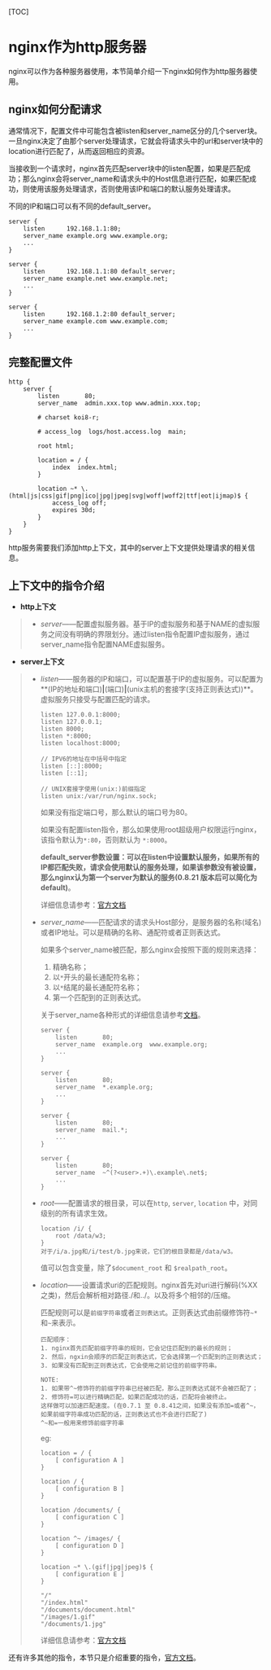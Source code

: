 [TOC]



# nginx作为http服务器

nginx可以作为各种服务器使用，本节简单介绍一下nginx如何作为http服务器使用。



## nginx如何分配请求

通常情况下，配置文件中可能包含被listen和server_name区分的几个server块。一旦nginx决定了由那个server处理请求，它就会将请求头中的url和server块中的location进行匹配了，从而返回相应的资源。

当接收到一个请求时，nginx首先匹配server块中的listen配置，如果是匹配成功；那么nginx会将server_name和请求头中的Host信息进行匹配，如果匹配成功，则使用该服务处理请求，否则使用该IP和端口的默认服务处理请求。

不同的IP和端口可以有不同的default_server。

```
server {
    listen      192.168.1.1:80;
    server_name example.org www.example.org;
    ...
}

server {
    listen      192.168.1.1:80 default_server;
    server_name example.net www.example.net;
    ...
}

server {
    listen      192.168.1.2:80 default_server;
    server_name example.com www.example.com;
    ...
}
```



## 完整配置文件

```
http {
    server {
    	listen       80;
        server_name  admin.xxx.top www.admin.xxx.top;

        # charset koi8-r;

        # access_log  logs/host.access.log  main;

        root html;

        location = / {
            index  index.html;
        }

        location ~* \.(html|js|css|gif|png|ico|jpg|jpeg|svg|woff|woff2|ttf|eot|ijmap)$ {
            access_log off;
            expires 30d;
        }
    }
}
```

http服务需要我们添加http上下文，其中的server上下文提供处理请求的相关信息。



## 上下文中的指令介绍

- **http上下文**

> - *server*——配置虚拟服务器。基于IP的虚拟服务和基于NAME的虚拟服务之间没有明确的界限划分。通过listen指令配置IP虚拟服务，通过server_name指令配置NAME虚拟服务。



- **server上下文**

> - *listen*——服务器的IP和端口，可以配置基于IP的虚拟服务。可以配置为**(IP的地址和端口)**|**(端口)**|**(unix主机的套接字(支持正则表达式))**。虚拟服务只接受与配置匹配的请求。
>
>   ```
>   listen 127.0.0.1:8000;
>   listen 127.0.0.1;
>   listen 8000;
>   listen *:8000;
>   listen localhost:8000;
>   
>   // IPV6的地址在中括号中指定
>   listen [::]:8000;
>   listen [::1];
>   
>   // UNIX套接字使用(unix:)前缀指定
>   listen unix:/var/run/nginx.sock;
>   ```
>
>   如果没有指定端口号，那么默认的端口号为80。
>
>   如果没有配置listen指令，那么如果使用root超级用户权限运行nginx，该指令默认为`*:80`，否则默认为 `*:8000`。
>
>   **default_server参数设置：可以在listen中设置默认服务，如果所有的IP都匹配失败，请求会使用默认的服务处理，如果该参数没有被设置，那么nginx认为第一个server为默认的服务(**0.8.21 版本后可以简化为default**)**。
>
>   详细信息请参考：[官方文档](http://nginx.org/en/docs/http/ngx_http_core_module.html#listen)
>
> - *server_name*——匹配请求的请求头Host部分，是服务器的名称(域名)或者IP地址。可以是精确的名称、通配符或者正则表达式。
>
>   如果多个server_name被匹配，那么nginx会按照下面的规则来选择：
>
>   1. 精确名称；
>   2. 以`*`开头的最长通配符名称；
>   3. 以`*`结尾的最长通配符名称；
>   4. 第一个匹配到的正则表达式。
>
>   关于server_name各种形式的详细信息请参考[文档](http://nginx.org/en/docs/http/server_names.html)。
>
>   ```
>   server {
>       listen       80;
>       server_name  example.org  www.example.org;
>       ...
>   }
>   
>   server {
>       listen       80;
>       server_name  *.example.org;
>       ...
>   }
>   
>   server {
>       listen       80;
>       server_name  mail.*;
>       ...
>   }
>   
>   server {
>       listen       80;
>       server_name  ~^(?<user>.+)\.example\.net$;
>       ...
>   }
>   ```
>
> - *root*——配置请求的根目录，可以在`http`, `server`, `location` 中，对同级别的所有请求生效。
>
>   ```
>   location /i/ {
>       root /data/w3;
>   }
>   对于/i/a.jpg和/i/test/b.jpg来说，它们的根目录都是/data/w3。
>   ```
>
>   值可以包含变量，除了`$document_root` 和 `$realpath_root`。 
>
> - *location*——设置请求uri的匹配规则。nginx首先对uri进行解码(%XX之类)，然后会解析相对路径./和../。以及将多个相邻的/压缩。
>
>   匹配规则可以是`前缀字符串`或者`正则表达式`。正则表达式由前缀修饰符`~*`和`~`来表示。
>
>   ```
>   匹配顺序：
>   1. nginx首先匹配前缀字符串的规则，它会记住匹配到的最长的规则；
>   2. 然后，ngxin会顺序的匹配正则表达式，它会选择第一个匹配到的正则表达式；
>   3. 如果没有匹配到正则表达式，它会使用之前记住的前缀字符串。
>   
>   NOTE:
>   1. 如果带^~修饰符的前缀字符串已经被匹配，那么正则表达式就不会被匹配了；
>   2. 修饰符=可以进行精确匹配，如果匹配成功的话，匹配将会被终止。
>   这样做可以加速匹配速度。(在0.7.1 至 0.8.41之间，如果没有添加=或者^~，如果前缀字符串成功匹配的话，正则表达式也不会进行匹配了)
>   ^~和=一般用来修饰前缀字符串
>   ```
>
>   eg:
>
>   ```
>   location = / {
>       [ configuration A ]
>   }
>   
>   location / {
>       [ configuration B ]
>   }
>   
>   location /documents/ {
>       [ configuration C ]
>   }
>   
>   location ^~ /images/ {
>       [ configuration D ]
>   }
>   
>   location ~* \.(gif|jpg|jpeg)$ {
>       [ configuration E ]
>   }
>   
>   "/"	
>   "/index.html"
>   "/documents/document.html"
>   "/images/1.gif"
>   "/documents/1.jpg"
>   ```
>
>   详细信息请参考：[官方文档](http://nginx.org/en/docs/http/ngx_http_core_module.html#location)
>
>   

还有许多其他的指令，本节只是介绍重要的指令，[官方文档](http://nginx.org/en/docs/http/ngx_http_core_module.html)。